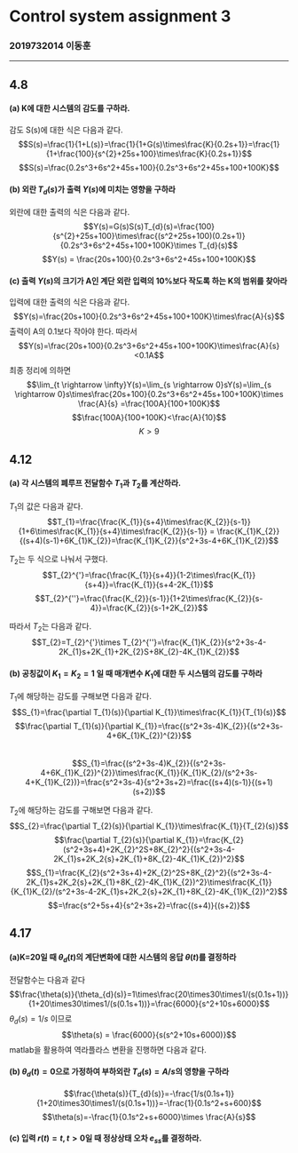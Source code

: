 # Control system assignment 3
### 2019732014 이동훈
---
## 4.8
#### (a) K에 대한 시스템의 감도를 구하라.
감도 S(s)에 대한 식은 다음과 같다. 
$$S(s)=\frac{1}{1+L(s)}=\frac{1}{1+G(s)\times\frac{K}{0.2s+1}}=\frac{1}{1+\frac{100}{s^{2}+25s+100}\times\frac{K}{0.2s+1}}$$
$$S(s)=\frac{0.2s^3+6s^2+45s+100}{0.2s^3+6s^2+45s+100+100K}$$

#### (b) 외란 $T_{d}(s)$가 출력  $Y(s)$에 미치는 영향을 구하라
외란에 대한 출력의 식은 다음과 같다.
$$Y(s)=G(s)S(s)T_{d}(s)=\frac{100}{s^{2}+25s+100}\times\frac{(s^2+25s+100)(0.2s+1)}{0.2s^3+6s^2+45s+100+100K}\times T_{d}(s)$$
$$Y(s) = \frac{20s+100}{0.2s^3+6s^2+45s+100+100K}$$

#### (c) 출력 $Y(s)$의 크기가 A인 계단 외란 입력의 10%보다 작도록 하는 K의 범위를 찾아라
입력에 대한 출력의 식은 다음과 같다.
$$Y(s)=\frac{20s+100}{0.2s^3+6s^2+45s+100+100K}\times\frac{A}{s}$$
출력이 A의 0.1보다 작아야 한다. 따라서
$$Y(s)=\frac{20s+100}{0.2s^3+6s^2+45s+100+100K}\times\frac{A}{s}<0.1A$$
최종 정리에 의하면
$$\lim_{t \rightarrow \infty}Y(s)=\lim_{s \rightarrow 0}sY(s)=\lim_{s \rightarrow 0}s\times\frac{20s+100}{0.2s^3+6s^2+45s+100+100K}\times \frac{A}{s} =\frac{100A}{100+100K}$$
$$\frac{100A}{100+100K}<\frac{A}{10}$$
$$K>9$$

## 4.12
#### (a) 각 시스템의 폐루프 전달함수 $T_{1}$과 $T_{2}$를 계산하라.
$T_{1}$의 값은 다음과 같다.
$$T_{1}=\frac{\frac{K_{1}}{s+4}\times\frac{K_{2}}{s-1}}{1+6\times\frac{K_{1}}{s+4}\times\frac{K_{2}}{s-1}} = \frac{K_{1}K_{2}}{(s+4)(s-1)+6K_{1}K_{2}}=\frac{K_{1}K_{2}}{s^2+3s-4+6K_{1}K_{2}}$$

$T_{2}$는 두 식으로 나눠서 구했다.
$$T_{2}^{'}=\frac{\frac{K_{1}}{s+4}}{1-2\times\frac{K_{1}}{s+4}}=\frac{K_{1}}{s+4-2K_{1}}$$
$$T_{2}^{''}=\frac{\frac{K_{2}}{s-1}}{1+2\times\frac{K_{2}}{s-4}}=\frac{K_{2}}{s-1+2K_{2}}$$

따라서 $T_{2}$는 다음과 같다.
$$T_{2}=T_{2}^{'}\times T_{2}^{''}=\frac{K_{1}K_{2}}{s^2+3s-4-2K_{1}s+2K_{1}+2K_{2}S+8K_{2}-4K_{1}K_{2}}$$

#### (b) 공칭값이 $K_{1}=K_{2}=1$ 일 때 매개변수 $K_{1}$에 대한 두 시스템의 감도를 구하라
$T_{1}$에 해당하는 감도를 구해보면 다음과 같다.
$$S_{1}=\frac{\partial T_{1}(s)}{\partial K_{1}}\times\frac{K_{1}}{T_{1}(s)}$$
$$\frac{\partial T_{1}(s)}{\partial K_{1}}=\frac{(s^2+3s-4)K_{2}}{(s^2+3s-4+6K_{1}K_{2})^{2}}$$  
$$S_{1}=\frac{(s^2+3s-4)K_{2}}{(s^2+3s-4+6K_{1}K_{2})^{2}}\times\frac{K_{1}}{K_{1}K_{2}/(s^2+3s-4+K_{1}K_{2})}=\frac{s^2+3s-4}{s^2+3s+2}=\frac{(s+4)(s-1)}{(s+1)(s+2)}$$

$T_{2}$에 해당하는 감도를 구해보면 다음과 같다.
$$S_{2}=\frac{\partial T_{2}(s)}{\partial K_{1}}\times\frac{K_{1}}{T_{2}(s)}$$
$$\frac{\partial T_{2}(s)}{\partial K_{1}}=\frac{K_{2}(s^2+3s+4)+2K_{2}^2S+8K_{2}^2}{(s^2+3s-4-2K_{1}s+2K_2{s}+2K_{1}+8K_{2}-4K_{1}K_{2})^2}$$
$$S_{1}=\frac{K_{2}(s^2+3s+4)+2K_{2}^2S+8K_{2}^2}{(s^2+3s-4-2K_{1}s+2K_2{s}+2K_{1}+8K_{2}-4K_{1}K_{2})^2}\times\frac{K_{1}}{K_{1}K_{2}/(s^2+3s-4-2K_{1}s+2K_2{s}+2K_{1}+8K_{2}-4K_{1}K_{2})^2}$$
$$=\frac{s^2+5s+4}{s^2+3s+2}=\frac{(s+4)}{(s+2)}$$

## 4.17
#### (a)K=20일 때 $\theta_{d}(t)$의 계단변화에 대한 시스템의 응답 $\theta(t)$를 결정하라
전달함수는 다음과 같다
$$\frac{\theta(s)}{\theta_{d}(s)}=1\times\frac{20\times30\times1/(s(0.1s+1))}{1+20\times30\times1/(s(0.1s+1))}=\frac{6000}{s^2+10s+6000}$$
$\theta_{d}(s) = 1/s$ 이므로 
$$\theta(s) = \frac{6000}{s(s^2+10s+6000)}$$
matlab을 활용하여 역라플라스 변환을 진행하면 다음과 같다.

#### (b) $\theta_{d}(t)=0$으로 가정하여 부하외란 $T_{d}(s)=A/s$의 영향을 구하라
$$\frac{\theta(s)}{T_{d}(s)}=-\frac{1/s(0.1s+1)}{1+20\times30\times1/(s(0.1s+1))}=-\frac{1}{0.1s^2+s+600}$$
$$\theta(s)=-\frac{1}{0.1s^2+s+6000}\times \frac{A}{s}$$

#### (c) 입력 $r(t) = t, t>0$일 때 정상상태 오차 $e_{ss}$를 결정하라.


